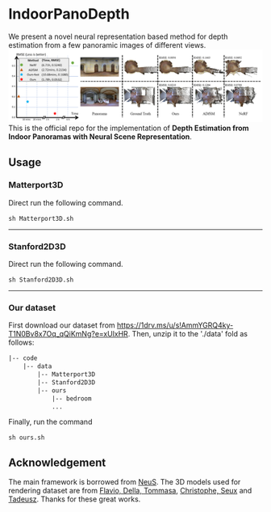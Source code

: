 # IndoorPanoDepth
We present a novel neural representation based method for depth estimation from a few panoramic images of different views. 
![](./fig/teaser.png)
This is the official repo for the implementation of **Depth Estimation from Indoor Panoramas with Neural Scene Representation**.

## Usage
### Matterport3D
Direct run the following command.
```
sh Matterport3D.sh
```
---
### Stanford2D3D
Direct run the following command.
```
sh Stanford2D3D.sh
```
---
### Our dataset
First download our dataset from https://1drv.ms/u/s!AmmYGRQ4ky-T1N0Bv8x7Oq_qQiKmNg?e=xUlxHR. Then, unzip it to the './data' fold as follows:
```
|-- code
    |-- data      
        |-- Matterport3D
        |-- Stanford2D3D
        |-- ours 
            |-- bedroom  
            ...
```
Finally, run the command
```
sh ours.sh
```


## Acknowledgement
The main framework is borrowed from [NeuS](https://github.com/Totoro97/NeuS). The 3D models used for rendering dataset are from [Flavio, Della, Tommasa](https://download.blender.org/demo/cycles/flat-archiviz.blend), [Christophe, Seux](https://download.blender.org/demo/test/classroom.zip) and [Tadeusz](https://blenderartists.org/t/free-scene-loft-interior-design/1200857).
Thanks for these great works.